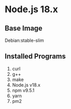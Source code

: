 # Node.js 18.x

## Base Image

Debian:stable-slim

## Installed Programs

1. curl
2. g++
3. make
4. Node.js v18.x
5. npm v9.5.1
6. yarn
7. pm2
